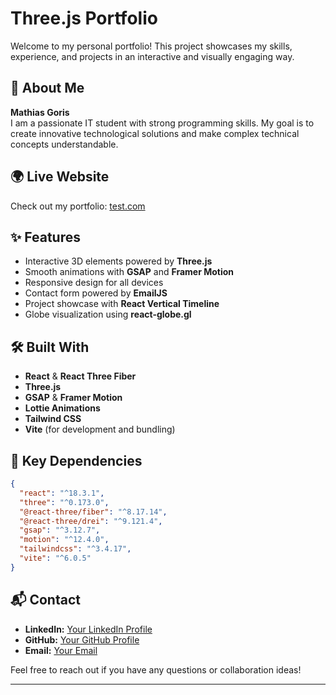# Three.js Portfolio

Welcome to my personal portfolio! This project showcases my skills, experience, and projects in an interactive and visually engaging way.

## 🚀 About Me

**Mathias Goris**  
I am a passionate IT student with strong programming skills. My goal is to create innovative technological solutions and make complex technical concepts understandable.

## 🌍 Live Website

Check out my portfolio: [test.com](https://test.com)

## ✨ Features

- Interactive 3D elements powered by **Three.js**
- Smooth animations with **GSAP** and **Framer Motion**
- Responsive design for all devices
- Contact form powered by **EmailJS**
- Project showcase with **React Vertical Timeline**
- Globe visualization using **react-globe.gl**

## 🛠️ Built With

- **React** & **React Three Fiber**
- **Three.js**
- **GSAP** & **Framer Motion**
- **Lottie Animations**
- **Tailwind CSS**
- **Vite** (for development and bundling)



## 📌 Key Dependencies

```json
{
  "react": "^18.3.1",
  "three": "^0.173.0",
  "@react-three/fiber": "^8.17.14",
  "@react-three/drei": "^9.121.4",
  "gsap": "^3.12.7",
  "motion": "^12.4.0",
  "tailwindcss": "^3.4.17",
  "vite": "^6.0.5"
}
```

## 📬 Contact

- **LinkedIn:** [Your LinkedIn Profile](https://www.linkedin.com/in/mathias-goris-4574572a0/)
- **GitHub:** [Your GitHub Profile](https://github.com/MathiasGoris2440)
- **Email:** [Your Email](mailto:mathias.goris@outlook.com)

Feel free to reach out if you have any questions or collaboration ideas!

---


